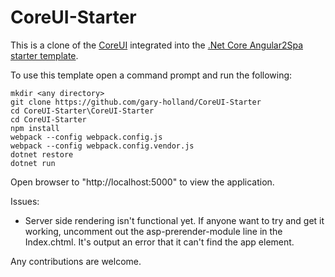 # CoreUI-Starter

This is a clone of the [CoreUI](https://github.com/mrholek/CoreUI-Free-Bootstrap-Admin-Template) integrated into the [.Net Core Angular2Spa starter template](https://github.com/aspnet/JavaScriptServices/tree/dev/templates/Angular2Spa).

To use this template open a command prompt and run the following:
```
mkdir <any directory>
git clone https://github.com/gary-holland/CoreUI-Starter
cd CoreUI-Starter\CoreUI-Starter
cd CoreUI-Starter
npm install
webpack --config webpack.config.js
webpack --config webpack.config.vendor.js
dotnet restore
dotnet run
```
Open browser to "http://localhost:5000" to view the application.

Issues:
* Server side rendering isn't functional yet.  If anyone want to try and get it working, uncomment out the asp-prerender-module line in the Index.chtml.  It's output an error that it can't find the app element.

Any contributions are welcome. 
